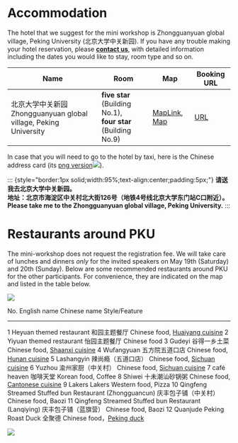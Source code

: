 # Accommodation


The hotel that we suggest for the mini workshop is Zhongguanyuan global village, Peking University (北京大学中关新园). If you have any trouble making your hotel reservation, please **[contact us](contact.html)**, with detailed information including the dates you would like to stay, room type and so on.


<table class="table">
<thead>
<tr>
<th class="col-md-5">Name</th>
<th class="col-md-3">Room</th>
<th class="col-md-2">Map</th>
<th class="col-md-2">Booking URL</th>
</tr>
</thead>
<tbody>
<tr>
<td> 北京大学中关新园
<br>Zhongguanyuan global village, Peking University
</td>    	
<td><b>five star</b> (Building No.1),
<br/><b>four star</b> (Building No.9)</td>
<td><a href="http://shorturl.at/fkoCS">MapLink</a>, <a href="images/hotel/zgxy-bicmr.png">Map</a></td>
<td><a href="http://pkugv.pku.edu.cn/">URL</a></td>
</tr>
</tbody>
</table>

In case that you will need to go to the hotel by taxi, here is the
Chinese address card (its [png
version![](images/ui/doc.gif)](images/card-zgxy.png)).

::: {style="border:1px solid;width:95%;text-align:center;padding:5px;"}
**请送我去北京大学中关新园。**\
**地址：北京市海淀区中关村北大街126号（地铁4号线北京大学东门站C口附近）。**\
**Please take me to the Zhongguanyuan global village, Peking
University.**
:::

# Restaurants around PKU

The mini-workshop does not request the registration fee. We will take care of lunches and dinners *only* for the invited speakers on May 19th (Saturday) and 20th (Sunday). Below are some recommended restaurants around PKU for the other participants. For convenience, they are indicated on the map and listed in the table below.


![](images/food-around-PKU.png)

  No.   English name                                              Chinese name           Style/Feature
  ----- --------------------------------------------------------- ---------------------- ------------------------------------------------------------------------------------
  1     Heyuan themed restaurant                                  和园主题餐厅           Chinese food, [Huaiyang cuisine](http://en.wikipedia.org/wiki/Huaiyang_cuisine)
  2     Yiyuan themed restaurant                                  怡园主题餐厅           Chinese food
  3     Gudeyi                                                    谷得一乡土菜           Chinese food, [Shaanxi cuisine](https://en.wikipedia.org/wiki/Shaanxi_cuisine)
  4     Wufangyuan                                                五方院五道口店         Chinese food, [Hunan cuisine](https://en.wikipedia.org/wiki/Hunan_cuisine)
  5     Lashangyin                                                辣尚瘾（五道口店）     Chinese food, [Sichuan cuisine](https://en.wikipedia.org/wiki/Sichuan_cuisine)
  6     Yuzhou                                                    渝州家厨（中关村）     Chinese food, [Sichuan cuisine](https://en.wikipedia.org/wiki/Sichuan_cuisine)
  7     café heaven                                               咖啡天堂               Korean food, Coffee
  8     Shiwei                                                    十未潮汕砂锅粥         Chinese food, [Cantonese cuisine](https://en.wikipedia.org/wiki/Cantonese_cuisine)
  9     Lakers                                                    Lakers                 Western food, Pizza
  10    Qingfeng Streamed Stuffed bun Restaurant (Zhongguancun)   庆丰包子铺（中关村）   Chinese food, Baozi
  11    Qingfeng Streamed Stuffed bun Restaurant (Lanqiying)      庆丰包子铺（蓝旗营）   Chinese food, Baozi
  12    Quanjude Peking Roast Duck                                全聚德                 Chinese food，[Peking duck](https://en.wikipedia.org/wiki/Peking_duck)

![](images/map2.jpg)